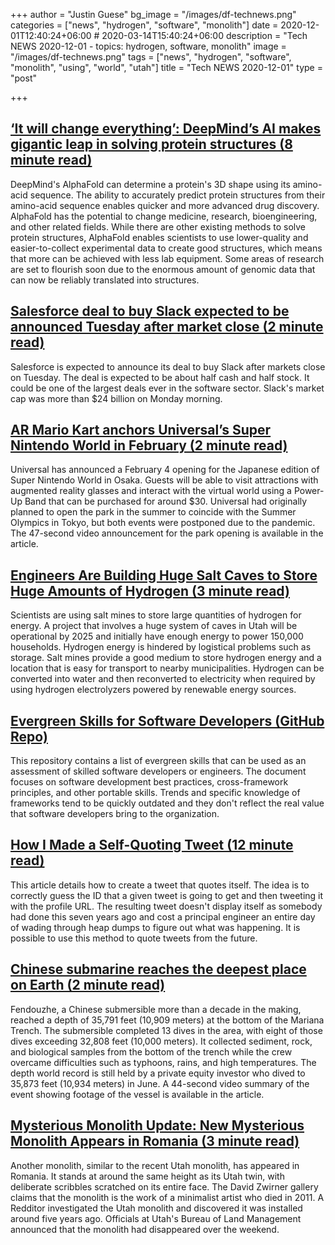 +++
author = "Justin Guese"
bg_image = "/images/df-technews.png"
categories = ["news", "hydrogen", "software", "monolith"]
date = 2020-12-01T12:40:24+06:00 # 2020-03-14T15:40:24+06:00
description = "Tech NEWS 2020-12-01 - topics: hydrogen, software, monolith"
image = "/images/df-technews.png"
tags = ["news", "hydrogen", "software", "monolith", "using", "world", "utah"]
title = "Tech NEWS 2020-12-01"
type = "post"

+++

## [‘It will change everything’: DeepMind’s AI makes gigantic leap in solving protein structures (8 minute read)](https://www.nature.com/articles/d41586-020-03348-4/1/010001761dffb2fb-9c68be89-7e43-44eb-93aa-6ffc9340a7f1-000000/EFpz9xJn4yvXs-WoUpyMpLVf8V0msCX3vRkJTksMf_0=169)

DeepMind's AlphaFold can determine a protein's 3D shape using its amino-acid sequence. The ability to accurately predict protein structures from their amino-acid sequence enables quicker and more advanced drug discovery. AlphaFold has the potential to change medicine, research, bioengineering, and other related fields. While there are other existing methods to solve protein structures, AlphaFold enables scientists to use lower-quality and easier-to-collect experimental data to create good structures, which means that more can be achieved with less lab equipment. Some areas of research are set to flourish soon due to the enormous amount of genomic data that can now be reliably translated into structures.

## [Salesforce deal to buy Slack expected to be announced Tuesday after market close (2 minute read)](https://www.cnbc.com/2020/11/30/salesforce-deal-to-buy-slack-expected-to-be-announced-tomorrow.html?__source=newsletter%7Cbreakingnews/1/010001761dffb2fb-9c68be89-7e43-44eb-93aa-6ffc9340a7f1-000000/qZJFTI8RwVEpFJ7hxTdeHzXeXklIObnmFm09sRyOBQ8=169)

Salesforce is expected to announce its deal to buy Slack after markets close on Tuesday. The deal is expected to be about half cash and half stock. It could be one of the largest deals ever in the software sector. Slack's market cap was more than $24 billion on Monday morning.

## [AR Mario Kart anchors Universal’s Super Nintendo World in February (2 minute read)](https://arstechnica.com/gaming/2020/11/ar-mario-kart-anchors-universals-super-nintendo-world-in-february//1/010001761dffb2fb-9c68be89-7e43-44eb-93aa-6ffc9340a7f1-000000/t48k963uY7H6XlIrVQO8lkWNjHvUu54zEDaWM59VC7g=169)

Universal has announced a February 4 opening for the Japanese edition of Super Nintendo World in Osaka. Guests will be able to visit attractions with augmented reality glasses and interact with the virtual world using a Power-Up Band that can be purchased for around $30. Universal had originally planned to open the park in the summer to coincide with the Summer Olympics in Tokyo, but both events were postponed due to the pandemic. The 47-second video announcement for the park opening is available in the article.

## [Engineers Are Building Huge Salt Caves to Store Huge Amounts of Hydrogen (3 minute read)](https://www.popularmechanics.com/science/energy/a34824959/salt-caves-store-hydrogen//1/010001761dffb2fb-9c68be89-7e43-44eb-93aa-6ffc9340a7f1-000000/M6fiYlJjuyjF0rVAFJGsOtM-eTqKHJ_fBcsOTMbFn-g=169)

Scientists are using salt mines to store large quantities of hydrogen for energy. A project that involves a huge system of caves in Utah will be operational by 2025 and initially have enough energy to power 150,000 households. Hydrogen energy is hindered by logistical problems such as storage. Salt mines provide a good medium to store hydrogen energy and a location that is easy for transport to nearby municipalities. Hydrogen can be converted into water and then reconverted to electricity when required by using hydrogen electrolyzers powered by renewable energy sources.

## [Evergreen Skills for Software Developers (GitHub Repo)](https://github.com/romenrg/evergreen-skills-developers/1/010001761dffb2fb-9c68be89-7e43-44eb-93aa-6ffc9340a7f1-000000/mvfHwjKrFodBHBmt-3c4B2YlfaXvTm78zf6QLTQTDfY=169)

This repository contains a list of evergreen skills that can be used as an assessment of skilled software developers or engineers. The document focuses on software development best practices, cross-framework principles, and other portable skills. Trends and specific knowledge of frameworks tend to be quickly outdated and they don't reflect the real value that software developers bring to the organization.

## [How I Made a Self-Quoting Tweet (12 minute read)](https://oisinmoran.com/quinetweet/1/010001761dffb2fb-9c68be89-7e43-44eb-93aa-6ffc9340a7f1-000000/ISjtYfg22jr-Pcs1GL5eCF8x2T-cuO15UF00mnBiNuA=169)

This article details how to create a tweet that quotes itself. The idea is to correctly guess the ID that a given tweet is going to get and then tweeting it with the profile URL. The resulting tweet doesn't display itself as somebody had done this seven years ago and cost a principal engineer an entire day of wading through heap dumps to figure out what was happening. It is possible to use this method to quote tweets from the future.

## [Chinese submarine reaches the deepest place on Earth (2 minute read)](https://www.livescience.com/chinese-submarine-record-dive.html/1/010001761dffb2fb-9c68be89-7e43-44eb-93aa-6ffc9340a7f1-000000/nSk2B4-DzKFb2L0ai8k5AO-9JX7Mch4aFfzWBN5OIpg=169)

Fendouzhe, a Chinese submersible more than a decade in the making, reached a depth of 35,791 feet (10,909 meters) at the bottom of the Mariana Trench. The submersible completed 13 dives in the area, with eight of those dives exceeding 32,808 feet (10,000 meters). It collected sediment, rock, and biological samples from the bottom of the trench while the crew overcame difficulties such as typhoons, rains, and high temperatures. The depth world record is still held by a private equity investor who dived to 35,873 feet (10,934 meters) in June. A 44-second video summary of the event showing footage of the vessel is available in the article.

## [Mysterious Monolith Update: New Mysterious Monolith Appears in Romania (3 minute read)](https://www.vice.com/en/article/v7mb84/mysterious-monolith-update-new-mysterious-monolith-appears-in-romania/1/010001761dffb2fb-9c68be89-7e43-44eb-93aa-6ffc9340a7f1-000000/remjW3oD5fvVdGfXubVAODlCgFpFnyJ0CCaH0dRhAc8=169)

Another monolith, similar to the recent Utah monolith, has appeared in Romania. It stands at around the same height as its Utah twin, with deliberate scribbles scratched on its entire face. The David Zwirner gallery claims that the monolith is the work of a minimalist artist who died in 2011. A Redditor investigated the Utah monolith and discovered it was installed around five years ago. Officials at Utah's Bureau of Land Management announced that the monolith had disappeared over the weekend.

